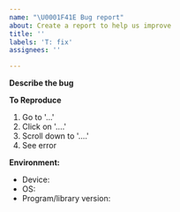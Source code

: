 ```yaml
---
name: "\U0001F41E Bug report"
about: Create a report to help us improve
title: ''
labels: 'T: fix'
assignees: ''

---
```


<!--
Thanks for taking the time to file an issue!
Please select the component label(s) (C: abc) this bug is related to from the right (if applicable).
-->

**Describe the bug**
<!-- A clear and concise description of what the bug is -->



**To Reproduce**
<!-- Steps to reproduce the behavior -->
1. Go to '...'
2. Click on '....'
3. Scroll down to '....'
4. See error


<!-- If applicable, add screenshots to help explain your problem
**Screenshots**

| Description 1  | Description 2  |
| :------------: | :------------: |
| <screenshot 1> | <screenshot 2> |
-->

**Environment:**
<!-- Please complete the following information -->
- Device:  <!-- e.g. Samsung Galaxy S8+ -->
- OS:  <!-- e.g. Windows 10 Home 1809 -->
- Program/library version:  <!-- e.g. 1.0.0 -->
